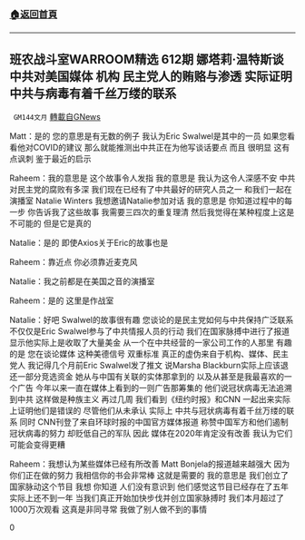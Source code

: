 ###  [:house:返回首頁](https://github.com/ourhimalayas/txt)
---

## 班农战斗室WARROOM精选 612期 娜塔莉·温特斯谈中共对美国媒体 机构 民主党人的贿赂与渗透 实际证明中共与病毒有着千丝万缕的联系
` GM144文月` [轉載自GNews](https://gnews.org/zh-hans/694044/)

Matt：是的 您的意思是有无数的例子 我认为Eric Swalwel是其中的一员 如果您看看他对COVID的建议 那么就能推测出中共正在为他写谈话要点 而且 很明显 这有点讽刺 鉴于最近的启示

Raheem：我的意思是 这个故事令人发指 我的意思是 我认为这令人深感不安 中共对民主党的腐败有多深 我们现在已经有了中共最好的研究人员之一 和我们一起在演播室 Natalie Winters 我想邀请Natalie参加对话 我的意思是 你知道过程中的每一步 你告诉我了这些故事 我需要三四次的重复理清 然后我觉得在某种程度上这是不可能的 但是它是真的

Natalie：是的 即使Axios关于Eric的故事也是

Raheem：靠近点 你必须靠近麦克风

Natalie：我之前都是在美国之音的演播室

Raheem：是的 这里是作战室

Natalie：好吧 Swalwel的故事很有趣 您谈论的是民主党如何与中共保持广泛联系 不仅仅是Eric Swalwel参与了中共情报人员的行动 我们在国家脉搏中进行了报道 显示他实际上是收取了大量美金 从一个在中共经营的一家公司工作的人那里 有趣的是 您在谈论媒体 这种美德信号 双重标准 真正的虚伪来自于机构、媒体、民主党人 我记得几个月前Eric Swalwel发了推文 说Marsha Blackburn实际上应该退还一部分竞选资金 她从与中国有关联的实体那拿到的 以及从甚至是我最喜欢的一个广告 今年以来一直在媒体上看到的一则广告那筹集的 他们说冠状病毒无法追溯到中共 这样做是种族主义 再过几周 我们看到《纽约时报》和CNN 一起出来实际上证明他们是错误的 尽管他们从未承认 实际上 中共与冠状病毒有着千丝万缕的联系 同时 CNN刊登了来自环球时报的中国官方媒体报道 称赞中国军方和他们遏制冠状病毒的努力 却贬低自己的军队 因此 媒体在2020年肯定没有改善 我认为它们可能会变得更糟

Raheem：我想认为某些媒体已经有所改善 Matt Bonjela的报道越来越强大 因为你们正在做的努力 我相信你的书会非常棒 这就是需要的 我的意思是 我们创立了国家脉动这个节目 我想 你知道 人们没有意识到 他们感觉这节目已经存在了五年 实际上还不到一年 当我们真正开始加快步伐并创立国家脉搏时 我们本月超过了1000万次观看 这真是非同寻常 我做了别人做不到的事情

0
